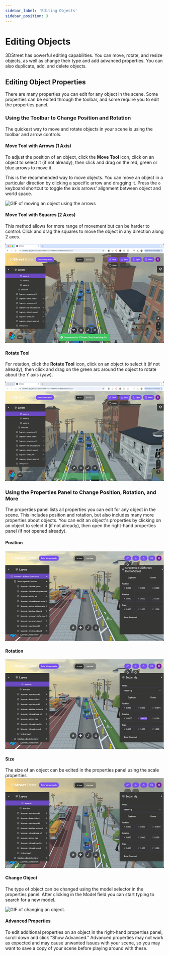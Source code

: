 ```yaml
---
sidebar_label: 'Editing Objects'
sidebar_position: 3
---
```


# Editing Objects
3DStreet has powerful editing capabilities. You can move, rotate, and resize objects, as well as change their type and add advanced properties. You can also duplicate, add, and delete objects.

## Editing Object Properties
There are many properties you can edit for any object in the scene. Some properties can be edited through the toolbar, and some require you to edit the properties panel.

### Using the Toolbar to Change Position and Rotation
The quickest way to move and rotate objects in your scene is using the toolbar and arrow controls.

#### Move Tool with Arrows (1 Axis)

To adjust the position of an object, click the **Move Tool** icon, click on an object to select it (if not already), then click and drag on the red, green or blue arrows to move it.

This is the recommended way to move objects. You can move an object in a particular direction by clicking a specific arrow and dragging it. Press the `o` keyboard shortcut to toggle the axis arrows' alignment between object and world space.

![GIF of moving an object using the arrows](/img/docs/editing/arrowmove.gif)

#### Move Tool with Squares (2 Axes)

This method allows for more range of movement but can be harder to control. Click and drag the squares to move the object in any direction along 2 axes.

![GIF of moving an object using free move](/img/docs/editing/freemove.gif)

#### Rotate Tool

For rotation, click the **Rotate Tool** icon, click on an object to select it (if not already), then click and drag on the green arc around the object to rotate about the Y axis (yaw).

![GIF of rotating an object.](/img/docs/editing/rotate.gif)

### Using the Properties Panel to Change Position, Rotation, and More
The properties panel lists all properties you can edit for any object in the scene. This includes position and rotation, but also includes many more properties about objects. You can edit an object's properties by clicking on an object to select it (if not already), then open the right-hand properties panel (if not opened already).

#### Position

![GIF of moving an object.](/img/docs/editing/moveproperties.gif)

#### Rotation

![GIF of rotating an object.](/img/docs/editing/rotateproperties.gif)

#### Size

The size of an object can be edited in the properties panel using the scale properties
![GIF of resizing an object.](/img/docs/editing/scale.gif)

#### Change Object

The type of object can be changed using the model selector in the properties panel. After clicking in the Model field you can start typing to search for a new model.

![GIF of changing an object.](/img/docs/editing/changetype.gif)

#### Advanced Properties

To edit additional properties on an object in the right-hand properties panel, scroll down and click "Show Advanced." Advanced properties may not work as expected and may cause unwanted issues with your scene, so you may want to save a copy of your scene before playing around with these.